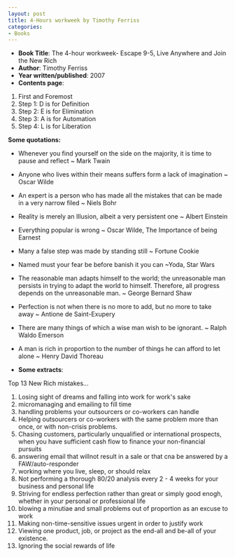 ```yaml
---
layout: post
title: 4-Hours workweek by Timothy Ferriss
categories:
- Books
---
```



- **Book Title**: The 4-hour workweek- Escape 9-5, Live Anywhere and Join the New Rich
- **Author**: Timothy Ferriss
- **Year written/published**: 2007
- **Contents page**:

1. First and Foremost
2. Step 1: D is for Definition
3. Step 2: E is for Elimination
4. Step 3: A is for Automation
5. Step 4: L is for Liberation

**Some quotations:**

- Whenever you find yourself on the side on the majority, it is time to pause and reflect ~ Mark Twain
- Anyone who lives within their means suffers form a lack of imagination ~ Oscar Wilde
- An expert is a person who has made all the mistakes that can be made in a very narrow filed ~ Niels Bohr
- Reality is merely an Illusion, albeit a very persistent one ~ Albert Einstein
- Everything popular is wrong ~ Oscar Wilde, The Importance of being Earnest
- Many a false step was made by standing still ~ Fortune Cookie
- Named must your fear be before banish it you can ~Yoda, Star Wars
- The reasonable man adapts himself to the world; the unreasonable man persists in trying to adapt the world to himself. Therefore, all progress depends on the unreasonable man. ~ George Bernard Shaw
- Perfection is not when there is no more to add, but no more to take away ~ Antione de Saint-Exupery
- There are many things of which a wise man wish to be ignorant. ~ Ralph Waldo Emerson
- A man is rich in proportion to the number of things he can afford to let alone ~ Henry David Thoreau 

- **Some extracts**:

Top 13 New Rich mistakes...

1. Losing sight of dreams and falling into work for work's sake
2. micromanaging and emailing to fill time
3. handling problems your outsourcers or co-workers can handle
4. Helping outsourcers or co-workers with the same problem more than once, or with non-crisis problems.
5. Chasing customers, particularly unqualified or international prospects, when you have sufficient cash flow to finance your non-financial pursuits
6. answering email that willnot result in a sale or that cna be answered by a FAW/auto-responder
7. working where you live, sleep, or should relax
8. Not performing a thorough 80/20 analysis every 2 - 4 weeks for your business and personal life
9. Striving for endless perfection rather than great or simply good enogh, whether in your personal or professional life
10. blowing a minutiae and small problems out of proportion as an excuse to work
11. Making non-time-sensitive issues urgent in order to justify work
12. Viewing one product, job, or project as the end-all and be-all of your existence.
13. Ignoring the social rewards of life
